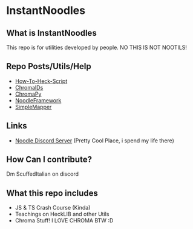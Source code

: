 # InstantNoodles

## What is InstantNoodles
This repo is for utilities developed by people. NO THIS IS NOT NOOTILS!


## Repo Posts/Utils/Help

* [How-To-Heck-Script](https://github.com/ScuffedItalian/InstantNoodles/wiki/HeckSkript-Tutorial#what-is-heckskript)
* [ChromaIDs](https://github.com/ScuffedItalian/InstantNoodles/blob/main/chromaIDS.md#chroma-environment-object-ids)
* [ChromaPy](https://github.com/ScuffedItalian/InstantNoodles/wiki/ChromaPY)
* [NoodleFramework](https://github.com/ScuffedItalian/InstantNoodles/wiki/NoodleFramework-Wiki)
* [SimpleMapper](https://github.com/ScuffedItalian/InstantNoodles/wiki/SimpleMapper-Wiki)

## Links
* [Noodle Discord Server](https://discord.gg/ZEYByU5GJU) (Pretty Cool Place, i spend my life there)


## How Can I contribute?
Dm ScuffedItalian on discord

## What this repo includes
* JS & TS Crash Course (Kinda)
* Teachings on HeckLIB and other Utils
* Chroma Stuff! I LOVE CHROMA BTW :D 
